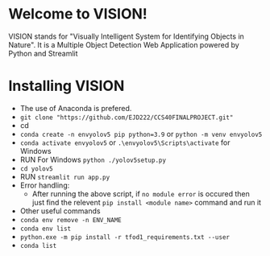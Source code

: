 # Welcome to VISION!
VISION stands for "Visually Intelligent System for Identifying Objects in Nature". It is a Multiple Object Detection Web Application powered by Python and Streamlit
# Installing VISION
- The use of Anaconda is prefered.
- `git clone "https://github.com/EJD222/CCS40FINALPROJECT.git"`
- cd <newly Created folder>
- `conda create -n envyolov5 pip python=3.9` or `python -m venv envyolov5`
- `conda activate envyolov5` or `.\envyolov5\Scripts\activate` for Windows 
- RUN
    For Windows `python ./yolov5setup.py`
- `cd yolov5`
- RUN `streamlit run app.py`
- Error handling: 
    - After running the above script,  if `no module error` is occured then just find the relevent `pip install <module name>` command and run it
- Other useful commands
- `conda env remove -n ENV_NAME`
- `conda env list`
- `python.exe -m pip install -r tfod1_requirements.txt --user`
- `conda list`




